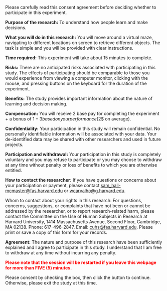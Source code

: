 Please carefully read this consent agreement before deciding whether to participate in this experiment.

**Purpose of the research:** To understand how people learn and make decisions.

**What you will do in this research:** You will move around a virtual maze, navigating to different locations on screen to retrieve different objects. The task is simple and you will be provided with clear instructions.

**Time required:** This experiment will take about 15 minutes to complete.

**Risks:** There are no anticipated risks associated with participating in this study. The effects of participating should be comparable to those you would experience from viewing a computer monitor, clicking with the mouse, and pressing buttons on the keyboard for the duration of the experiment.

**Benefits:** The study provides important information about the nature of learning and decision making.

**Compensation:** You will receive $2$ base pay for completing the experiment + a bonus of $1-3 based on your performance ($2$ on average).

**Confidentiality:** Your participation in this study will remain confidential. No personally identifiable information will be associated with your data. Your de-identified data may be shared with other researchers and used in future projects.

**Participation and withdrawal:** Your participation in this study is completely voluntary and you may refuse to participate or you may choose to withdraw at any time without penalty or loss of benefits to which you are otherwise entitled.

**How to contact the researcher:** If you have questions or concerns about your participation or payment, please contact sam_hall-mcmaster@fas.harvard.edu or wcarvalho@g.harvard.edu.

Whom to contact about your rights in this research: For questions, concerns, suggestions, or complaints that have not been or cannot be addressed by the researcher, or to report research-related harm, please contact the Committee on the Use of Human Subjects in Research at Harvard University, 1414 Massachusetts Avenue, Second Floor, Cambridge, MA 02138. Phone: 617-496-2847. Email: cuhs@fas.harvard.edu. Please print or save a copy of this form for your records.


**Agreement:** The nature and purpose of this research have been sufficiently explained and I agree to participate in this study. I understand that I am free to withdraw at any time without incurring any penalty.

<p style="color: red;"><strong>Please note that the session will be restarted if you leave this webpage for more than FIVE (5) minutes.</strong></p>

Please consent by checking the box, then click the button to continue. Otherwise, please exit the study at this time.